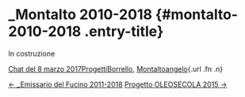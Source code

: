 \_Montalto 2010-2018 {#montalto-2010-2018 .entry-title}
====================

In costruzione

[Chat del 8 marzo 2017](indexffa6.html?p=407 "Permalink a _Montalto 2010-2018")[Progetti](index0b40.html?cat=9)[Borrello](index4869.html?tag=borrello), [Montalto](indexda06.html?tag=montalto)[angelo](indexcd64.html?author=1 "Vedi tutti gli articoli di angelo"){.url .fn .n}

[← \_Emissario del Fucino 2011-2018](index4efb.html?p=405) [Progetto OLEOSECOLA 2015 →](index87e8.html?p=491)
